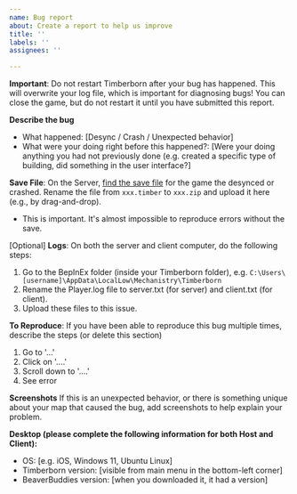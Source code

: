 ```yaml
---
name: Bug report
about: Create a report to help us improve
title: ''
labels: ''
assignees: ''

---
```


**Important**: Do not restart Timberborn after your bug has happened. This will overwrite your log file, which is important for diagnosing bugs! You can close the game, but do not restart it until you have submitted this report.

**Describe the bug**
* What happened: [Desync / Crash / Unexpected behavior]
* What were your doing right before this happened?: [Were your doing anything you had not previously done (e.g. created a specific type of building, did something in the user interface?]

**Save File**: On the Server, [find the save file](https://timberborn.fandom.com/wiki/Game_Save_File#Location) for the game the desynced or crashed. Rename the file from `xxx.timber` to `xxx.zip` and upload it here (e.g., by drag-and-drop).
* This is important. It's almost impossible to reproduce errors without the save.

[Optional] **Logs**: On both the server and client computer, do the following steps:
1. Go to the BepInEx folder (inside your Timberborn folder), e.g. `C:\Users\[username]\AppData\LocalLow\Mechanistry\Timberborn`
2. Rename the Player.log file to server.txt (for server) and client.txt (for client).
3. Upload these files to this issue.

**To Reproduce**: If you have been able to reproduce this bug multiple times, describe the steps (or delete this section)
1. Go to '...'
2. Click on '....'
3. Scroll down to '....'
4. See error

**Screenshots**
If this is an unexpected behavior, or there is something unique about your map that caused the bug, add screenshots to help explain your problem.

**Desktop (please complete the following information for **both** Host and Client):**
 - OS: [e.g. iOS, Windows 11, Ubuntu Linux]
 - Timberborn version: [visible from main menu in the bottom-left corner]
 - BeaverBuddies version: [when you downloaded it, it had a version]
